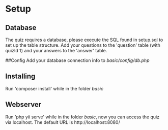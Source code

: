# Setup

## Database
The quiz requires a database, please execute the SQL found in setup.sql to set up the table structure.
Add your questions to the 'question' table (with quizId 1) and your answers to the 'answer' table.

##Config
Add your database connection info to _basic/config/db.php_

## Installing
Run 'composer install' while in the folder _basic_

## Webserver
Run 'php yii serve' while in the folder _basic_, now you can access the quiz via localhost. 
The default URL is http://localhost:8080/ 
